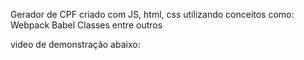 Gerador de CPF criado com JS, html, css
utilizando conceitos como: Webpack Babel Classes entre outros 

video de demonstração abaixo:

